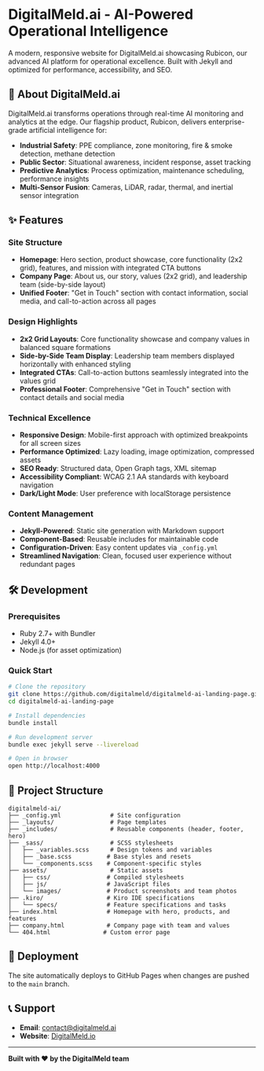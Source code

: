 # DigitalMeld.ai - AI-Powered Operational Intelligence

A modern, responsive website for DigitalMeld.ai showcasing Rubicon, our advanced AI platform for operational excellence. Built with Jekyll and optimized for performance, accessibility, and SEO.

## 🚀 About DigitalMeld.ai

DigitalMeld.ai transforms operations through real-time AI monitoring and analytics at the edge. Our flagship product, Rubicon, delivers enterprise-grade artificial intelligence for:

- **Industrial Safety**: PPE compliance, zone monitoring, fire & smoke detection, methane detection
- **Public Sector**: Situational awareness, incident response, asset tracking  
- **Predictive Analytics**: Process optimization, maintenance scheduling, performance insights
- **Multi-Sensor Fusion**: Cameras, LiDAR, radar, thermal, and inertial sensor integration

## ✨ Features

### Site Structure
- **Homepage**: Hero section, product showcase, core functionality (2x2 grid), features, and mission with integrated CTA buttons
- **Company Page**: About us, our story, values (2x2 grid), and leadership team (side-by-side layout)
- **Unified Footer**: "Get in Touch" section with contact information, social media, and call-to-action across all pages

### Design Highlights
- **2x2 Grid Layouts**: Core functionality showcase and company values in balanced square formations
- **Side-by-Side Team Display**: Leadership team members displayed horizontally with enhanced styling
- **Integrated CTAs**: Call-to-action buttons seamlessly integrated into the values grid
- **Professional Footer**: Comprehensive "Get in Touch" section with contact details and social media

### Technical Excellence
- **Responsive Design**: Mobile-first approach with optimized breakpoints for all screen sizes
- **Performance Optimized**: Lazy loading, image optimization, compressed assets
- **SEO Ready**: Structured data, Open Graph tags, XML sitemap
- **Accessibility Compliant**: WCAG 2.1 AA standards with keyboard navigation
- **Dark/Light Mode**: User preference with localStorage persistence

### Content Management
- **Jekyll-Powered**: Static site generation with Markdown support
- **Component-Based**: Reusable includes for maintainable code
- **Configuration-Driven**: Easy content updates via `_config.yml`
- **Streamlined Navigation**: Clean, focused user experience without redundant pages

## 🛠 Development

### Prerequisites
- Ruby 2.7+ with Bundler
- Jekyll 4.0+
- Node.js (for asset optimization)

### Quick Start
```bash
# Clone the repository
git clone https://github.com/digitalmeld/digitalmeld-ai-landing-page.git
cd digitalmeld-ai-landing-page

# Install dependencies
bundle install

# Run development server
bundle exec jekyll serve --livereload

# Open in browser
open http://localhost:4000
```

## 📁 Project Structure

```
digitalmeld-ai/
├── _config.yml              # Site configuration
├── _layouts/                # Page templates
├── _includes/               # Reusable components (header, footer, hero)
├── _sass/                   # SCSS stylesheets
│   ├── _variables.scss      # Design tokens and variables
│   ├── _base.scss          # Base styles and resets
│   └── _components.scss    # Component-specific styles
├── assets/                  # Static assets
│   ├── css/                # Compiled stylesheets
│   ├── js/                 # JavaScript files
│   └── images/             # Product screenshots and team photos
├── .kiro/                  # Kiro IDE specifications
│   └── specs/              # Feature specifications and tasks
├── index.html              # Homepage with hero, products, and features
├── company.html            # Company page with team and values
└── 404.html               # Custom error page
```

## 🚀 Deployment

The site automatically deploys to GitHub Pages when changes are pushed to the `main` branch.

## 📞 Support

- **Email**: [contact@digitalmeld.ai](mailto:contact@digitalmeld.ai)
- **Website**: [DigitalMeld.io](https://digitalmeld.io)

---

**Built with ❤️ by the DigitalMeld team**
